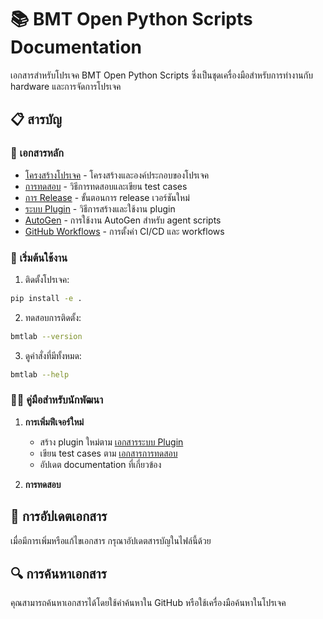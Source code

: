 # 📚 BMT Open Python Scripts Documentation

เอกสารสำหรับโปรเจค BMT Open Python Scripts ซึ่งเป็นชุดเครื่องมือสำหรับการทำงานกับ hardware และการจัดการโปรเจค

## 📋 สารบัญ

### 📖 เอกสารหลัก
- [โครงสร้างโปรเจค](project-structure.md) - โครงสร้างและองค์ประกอบของโปรเจค
- [การทดสอบ](testing.md) - วิธีการทดสอบและเขียน test cases
- [การ Release](release.md) - ขั้นตอนการ release เวอร์ชันใหม่
- [ระบบ Plugin](plugins.md) - วิธีการสร้างและใช้งาน plugin
- [AutoGen](autogen.md) - การใช้งาน AutoGen สำหรับ agent scripts
- [GitHub Workflows](github-workflows.md) - การตั้งค่า CI/CD และ workflows

### 🚀 เริ่มต้นใช้งาน

1. ติดตั้งโปรเจค:
```bash
pip install -e .
```

2. ทดสอบการติดตั้ง:
```bash
bmtlab --version
```

3. ดูคำสั่งที่มีทั้งหมด:
```bash
bmtlab --help
```

### 👩‍💻 คู่มือสำหรับนักพัฒนา

1. **การเพิ่มฟีเจอร์ใหม่**
   - สร้าง plugin ใหม่ตาม [เอกสารระบบ Plugin](plugins.md)
   - เขียน test cases ตาม [เอกสารการทดสอบ](testing.md)
   - อัปเดต documentation ที่เกี่ยวข้อง

2. **การทดสอบ**
## 📝 การอัปเดตเอกสาร

เมื่อมีการเพิ่มหรือแก้ไขเอกสาร กรุณาอัปเดตสารบัญในไฟล์นี้ด้วย

## 🔍 การค้นหาเอกสาร

คุณสามารถค้นหาเอกสารได้โดยใช้คำค้นหาใน GitHub หรือใช้เครื่องมือค้นหาในโปรเจค 